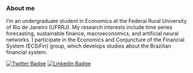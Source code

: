 ### About me

I’m an undergraduate student in Economics at the Federal Rural University of Rio de Janeiro (UFRRJ). My research interests include time series forecasting, sustainable finance, macroeconomics, and artificial neural networks. I participate in the Economics and Conjuncture of the Financial System (ECSiFin) group, which develops studies about the Brazilian financial system.

[![Twitter Badge](https://img.shields.io/badge/-Twitter-1ca0f1?style=flat-square&labelColor=1ca0f1&logo=twitter&logoColor=white&link=https://twitter.com/kleytondacosta)](https://twitter.com/kleytondacosta)
[![Linkedin Badge](https://img.shields.io/badge/-LinkedIn-blue?style=flat-square&logo=Linkedin&logoColor=white&link=https://www.linkedin.com/in/kleyton-da-costa)](https://www.linkedin.com/in/kleyton-da-costa)
